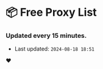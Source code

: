 # :package: Free Proxy List
### Updated every 15 minutes.

- Last updated: `2024-08-18 18:51`

:heart:
